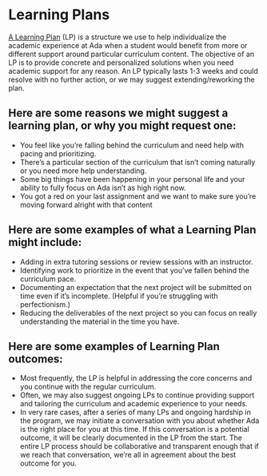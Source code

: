 # Learning Plans

[A Learning Plan](https://drive.google.com/file/d/1I1ljWhcF1RL0ih7La2P26iXhq1QABmFx/view) (LP) is a structure we use to help individualize the academic experience at Ada when a student would benefit from more or different support around particular curriculum content. The objective of an LP is to provide concrete and personalized solutions when you need academic support for any reason. An LP typically lasts 1-3 weeks and could resolve with no further action, or we may suggest extending/reworking the plan. 

## Here are some reasons we might suggest a learning plan, or why you might request one:

- You feel like you’re falling behind the curriculum and need help with pacing and prioritizing.
- There’s a particular section of the curriculum that isn’t coming naturally or you need more help understanding. 
- Some big things have been happening in your personal life and your ability to fully focus on Ada isn’t as high right now. 
- You got a red on your last assignment and we want to make sure you’re moving forward alright with that content

## Here are some examples of what a Learning Plan might include:

- Adding in extra tutoring sessions or review sessions with an instructor.
- Identifying work to prioritize in the event that you’ve fallen behind the curriculum pace. 
- Documenting an expectation that the next project will be submitted on time even if it’s incomplete. (Helpful if you’re struggling with perfectionism.)
- Reducing the deliverables of the next project so you can focus on really understanding the material in the time you have. 

## Here are some examples of Learning Plan outcomes:

- Most frequently, the LP is helpful in addressing the core concerns and you continue with the regular curriculum. 
- Often, we may also suggest ongoing LPs to continue providing support and tailoring the curriculum and academic experience to your needs. 
- In very rare cases, after a series of many LPs and ongoing hardship in the program, we may initiate a conversation with you about whether Ada is the right place for you at this time. If this conversation is a potential outcome, it will be clearly documented in the LP from the start. The entire LP process should be collaborative and transparent enough that if we reach that conversation, we’re all in agreement about the best outcome for you. 
